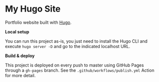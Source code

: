 # My Hugo Site

Portfolio website built with [Hugo](https://gohugo.io/).

**Local setup**

You can run this project as-is, you just need to install the Hugo CLI and execute `hugo server -D` and go to the indicated localhost URL.

**Build & deploy**

This project is deployed on every push to master using GitHub Pages through a `gh-pages` branch. See the `.github/workflows/publish.yml` Action for more detail.
